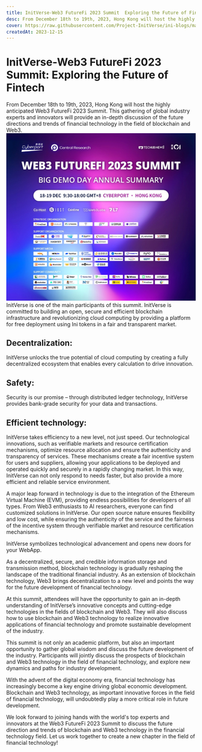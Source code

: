 ```yaml
---
title: InitVerse-Web3 FutureFi 2023 Summit  Exploring the Future of Fintech
desc: From December 18th to 19th, 2023, Hong Kong will host the highly anticipated Web3 FutureFi 2023 Summit.
cover: https://raw.githubusercontent.com/Project-InitVerse/ini-blogs/main/blogs/resources/images/07fac2464e1d4ff6998ba216705dabe9.png
createdAt: 2023-12-15
---
```

# InitVerse-Web3 FutureFi 2023 Summit: Exploring the Future of Fintech

From December 18th to 19th, 2023, Hong Kong will host the highly anticipated Web3 FutureFi 2023 Summit. This gathering of global industry experts and innovators will provide an in-depth discussion of the future directions and trends of financial technology in the field of blockchain and Web3.
![image](https://raw.githubusercontent.com/Project-InitVerse/ini-blogs/main/blogs/resources/images/07fac2464e1d4ff6998ba216705dabe9.png)
InitVerse is one of the main participants of this summit. InitVerse is committed to building an open, secure and efficient blockchain infrastructure and revolutionizing cloud computing by providing a platform for free deployment using Ini tokens in a fair and transparent market.

## Decentralization:
InitVerse unlocks the true potential of cloud computing by creating a fully decentralized ecosystem that enables every calculation to drive innovation.

## Safety:
Security is our promise – through distributed ledger technology, InitVerse provides bank-grade security for your data and transactions.

## Efficient technology:
InitVerse takes efficiency to a new level, not just speed. Our technological innovations, such as verifiable markets and resource certification mechanisms, optimize resource allocation and ensure the authenticity and transparency of services. These mechanisms create a fair incentive system for users and suppliers, allowing your applications to be deployed and operated quickly and securely in a rapidly changing market. In this way, InitVerse can not only respond to needs faster, but also provide a more efficient and reliable service environment.

A major leap forward in technology is due to the integration of the Ethereum Virtual Machine (EVM), providing endless possibilities for developers of all types. From Web3 enthusiasts to AI researchers, everyone can find customized solutions in InitVerse. Our open source nature ensures flexibility and low cost, while ensuring the authenticity of the service and the fairness of the incentive system through verifiable market and resource certification mechanisms.

InitVerse symbolizes technological advancement and opens new doors for your WebApp.

As a decentralized, secure, and credible information storage and transmission method, blockchain technology is gradually reshaping the landscape of the traditional financial industry. As an extension of blockchain technology, Web3 brings decentralization to a new level and points the way for the future development of financial technology.

At this summit, attendees will have the opportunity to gain an in-depth understanding of InitVerse’s innovative concepts and cutting-edge technologies in the fields of blockchain and Web3. They will also discuss how to use blockchain and Web3 technology to realize innovative applications of financial technology and promote sustainable development of the industry.

This summit is not only an academic platform, but also an important opportunity to gather global wisdom and discuss the future development of the industry. Participants will jointly discuss the prospects of blockchain and Web3 technology in the field of financial technology, and explore new dynamics and paths for industry development.

With the advent of the digital economy era, financial technology has increasingly become a key engine driving global economic development. Blockchain and Web3 technology, as important innovative forces in the field of financial technology, will undoubtedly play a more critical role in future development.

We look forward to joining hands with the world's top experts and innovators at the Web3 FutureFi 2023 Summit to discuss the future direction and trends of blockchain and Web3 technology in the financial technology field. Let us work together to create a new chapter in the field of financial technology!